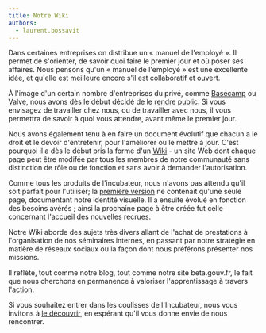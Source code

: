 ```yaml
---
title: Notre Wiki
authors:
  - laurent.bossavit
---
```

Dans certaines entreprises on distribue un « manuel de l'employé ». Il permet de s'orienter, de savoir quoi faire le premier jour et où poser ses affaires. Nous pensons qu'un « manuel de l'employé » est une excellente idée, et qu'elle est meilleure encore s'il est collaboratif et ouvert.

À l'image d'un certain nombre d'entreprises du privé, comme [Basecamp](https://github.com/basecamp/handbook) ou [Valve](http://www.valvesoftware.com/company/Valve_Handbook_LowRes.pdf), nous avons dès le début décidé de le [rendre public](https://github.com/sgmap/beta.gouv.fr/wiki/). Si vous envisagez de travailler chez nous, ou de travailler avec nous, il vous permettra de savoir à quoi vous attendre, avant même le premier jour.

Nous avons également tenu à en faire un document évolutif que chacun a le droit et le devoir d'entretenir, pour l'améliorer ou le mettre à jour. C'est pourquoi il a dès le début pris la forme d'un [Wiki](https://fr.wikipedia.org/wiki/Wiki) - un site Web dont chaque page peut être modifée par tous les membres de notre communauté sans distinction de rôle ou de fonction et sans avoir à demander l'autorisation.

Comme tous les produits de l'incubateur, nous n'avons pas attendu qu'il soit parfait pour l'utiliser; la [première version](https://github.com/sgmap/beta.gouv.fr/wiki/Identite-visuelle/e20a24a1c4e130baad3b4043ebade6097322d9fd) ne contenait qu'une seule page, documentant notre identité visuelle. Il a ensuite évolué en fonction des besoins avérés ; ainsi la prochaine page à être créée fut celle concernant l'accueil des nouvelles recrues.

Notre Wiki aborde des sujets très divers allant de l'achat de prestations à l'organisation de nos séminaires internes, en passant par notre stratégie en matière de réseaux sociaux ou la façon dont nous préférons présenter nos missions.

Il reflète, tout comme notre blog, tout comme notre site beta.gouv.fr, le fait que nous cherchons en permanence à valoriser l'apprentissage à travers l'action.

Si vous souhaitez entrer dans les coulisses de l'Incubateur, nous vous invitons à [le découvrir](https://github.com/sgmap/beta.gouv.fr/wiki/), en espérant qu'il vous donne envie de nous rencontrer.

